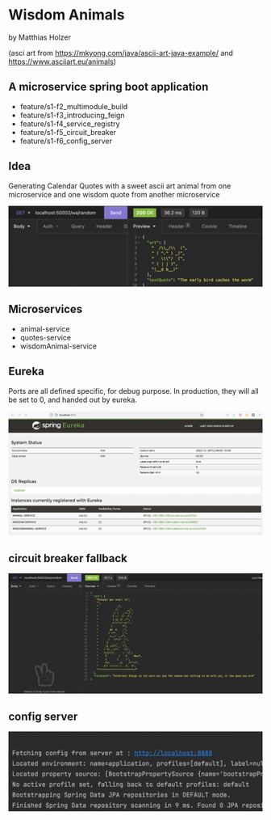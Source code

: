 # Wisdom Animals
by Matthias Holzer

(asci art from https://mkyong.com/java/ascii-art-java-example/ and https://www.asciiart.eu/animals)

## A microservice spring boot application
* feature/s1-f2_multimodule_build
* feature/s1-f3_introducing_feign
* feature/s1-f4_service_registry
* feature/s1-f5_circuit_breaker
* feature/s1-f6_config_server

## Idea
Generating Calendar Quotes with a sweet ascii 
art animal from one microservice and one wisdom
quote from another microservice

![random.png](screenshots/random.png)

## Microservices
* animal-service 
* quotes-service
* wisdomAnimal-service

## Eureka
Ports are all defined specific, for debug purpose. 
In production, they will all be set to 0, and handed 
out by eureka.

![eureka.png](screenshots/eureka.png)

## circuit breaker fallback
![fallback](screenshots/fallback.png)

## config server
![config](screenshots/config-server.png)
